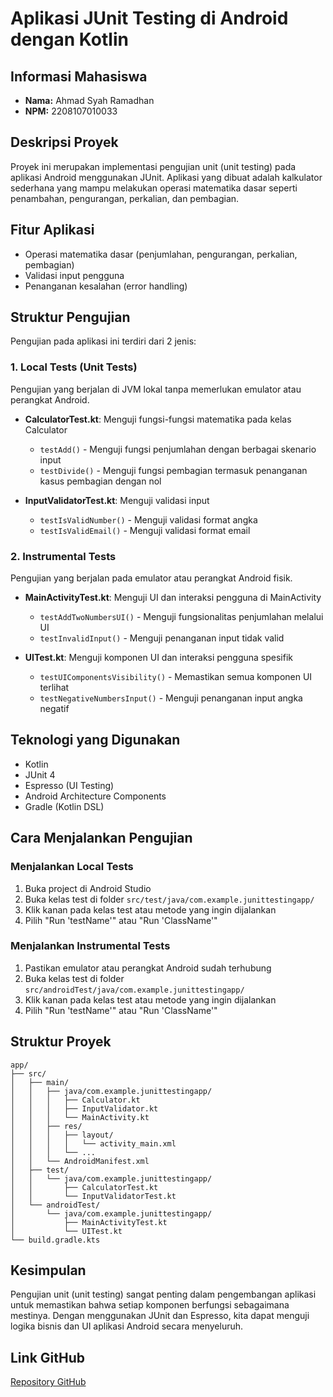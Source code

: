 # Aplikasi JUnit Testing di Android dengan Kotlin

## Informasi Mahasiswa
- **Nama:** Ahmad Syah Ramadhan
- **NPM:** 2208107010033

## Deskripsi Proyek
Proyek ini merupakan implementasi pengujian unit (unit testing) pada aplikasi Android menggunakan JUnit. Aplikasi yang dibuat adalah kalkulator sederhana yang mampu melakukan operasi matematika dasar seperti penambahan, pengurangan, perkalian, dan pembagian.

## Fitur Aplikasi
- Operasi matematika dasar (penjumlahan, pengurangan, perkalian, pembagian)
- Validasi input pengguna
- Penanganan kesalahan (error handling)

## Struktur Pengujian
Pengujian pada aplikasi ini terdiri dari 2 jenis:

### 1. Local Tests (Unit Tests)
Pengujian yang berjalan di JVM lokal tanpa memerlukan emulator atau perangkat Android.

- **CalculatorTest.kt**: Menguji fungsi-fungsi matematika pada kelas Calculator
  - `testAdd()` - Menguji fungsi penjumlahan dengan berbagai skenario input
  - `testDivide()` - Menguji fungsi pembagian termasuk penanganan kasus pembagian dengan nol

- **InputValidatorTest.kt**: Menguji validasi input
  - `testIsValidNumber()` - Menguji validasi format angka
  - `testIsValidEmail()` - Menguji validasi format email

### 2. Instrumental Tests
Pengujian yang berjalan pada emulator atau perangkat Android fisik.

- **MainActivityTest.kt**: Menguji UI dan interaksi pengguna di MainActivity
  - `testAddTwoNumbersUI()` - Menguji fungsionalitas penjumlahan melalui UI
  - `testInvalidInput()` - Menguji penanganan input tidak valid

- **UITest.kt**: Menguji komponen UI dan interaksi pengguna spesifik
  - `testUIComponentsVisibility()` - Memastikan semua komponen UI terlihat
  - `testNegativeNumbersInput()` - Menguji penanganan input angka negatif

## Teknologi yang Digunakan
- Kotlin
- JUnit 4
- Espresso (UI Testing)
- Android Architecture Components
- Gradle (Kotlin DSL)

## Cara Menjalankan Pengujian

### Menjalankan Local Tests
1. Buka project di Android Studio
2. Buka kelas test di folder `src/test/java/com.example.junittestingapp/`
3. Klik kanan pada kelas test atau metode yang ingin dijalankan
4. Pilih "Run 'testName'" atau "Run 'ClassName'"

### Menjalankan Instrumental Tests
1. Pastikan emulator atau perangkat Android sudah terhubung
2. Buka kelas test di folder `src/androidTest/java/com.example.junittestingapp/`
3. Klik kanan pada kelas test atau metode yang ingin dijalankan
4. Pilih "Run 'testName'" atau "Run 'ClassName'"

## Struktur Proyek
```
app/
├── src/
│   ├── main/
│   │   ├── java/com.example.junittestingapp/
│   │   │   ├── Calculator.kt
│   │   │   ├── InputValidator.kt
│   │   │   └── MainActivity.kt
│   │   ├── res/
│   │   │   ├── layout/
│   │   │   │   └── activity_main.xml
│   │   │   └── ...
│   │   └── AndroidManifest.xml
│   ├── test/
│   │   └── java/com.example.junittestingapp/
│   │       ├── CalculatorTest.kt
│   │       └── InputValidatorTest.kt
│   └── androidTest/
│       └── java/com.example.junittestingapp/
│           ├── MainActivityTest.kt
│           └── UITest.kt
└── build.gradle.kts
```

## Kesimpulan
Pengujian unit (unit testing) sangat penting dalam pengembangan aplikasi untuk memastikan bahwa setiap komponen berfungsi sebagaimana mestinya. Dengan menggunakan JUnit dan Espresso, kita dapat menguji logika bisnis dan UI aplikasi Android secara menyeluruh.

## Link GitHub
[Repository GitHub](https://github.com/ahmadsyahramadhan/JUnitTestingApp)
